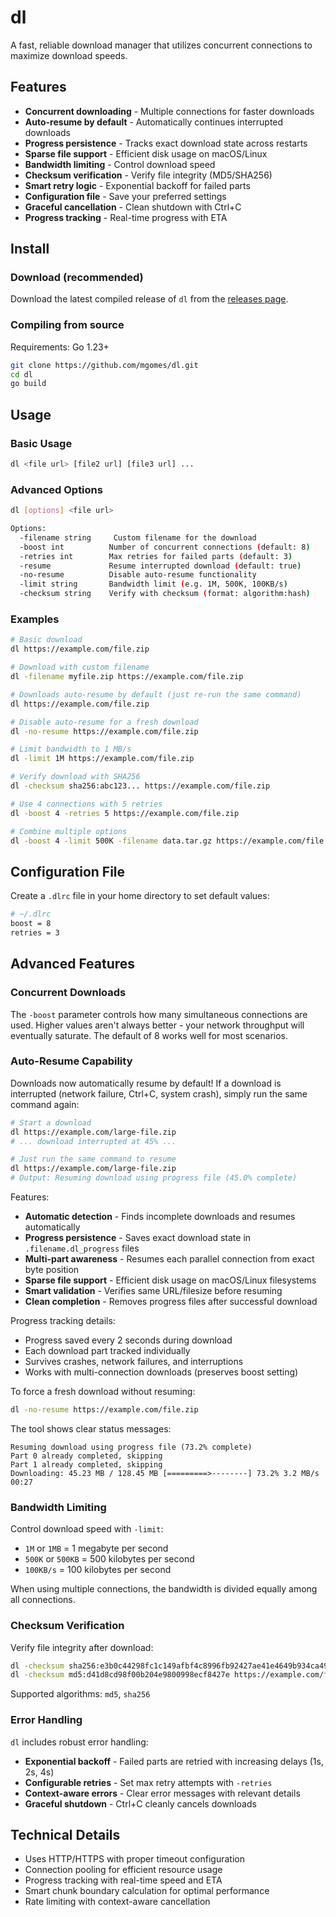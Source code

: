 # dl

A fast, reliable download manager that utilizes concurrent connections to maximize download speeds.

## Features

- **Concurrent downloading** - Multiple connections for faster downloads
- **Auto-resume by default** - Automatically continues interrupted downloads
- **Progress persistence** - Tracks exact download state across restarts
- **Sparse file support** - Efficient disk usage on macOS/Linux
- **Bandwidth limiting** - Control download speed
- **Checksum verification** - Verify file integrity (MD5/SHA256)
- **Smart retry logic** - Exponential backoff for failed parts
- **Configuration file** - Save your preferred settings
- **Graceful cancellation** - Clean shutdown with Ctrl+C
- **Progress tracking** - Real-time progress with ETA

## Install

### Download (recommended)

Download the latest compiled release of `dl` from the [releases page](https://github.com/mgomes/dl/releases).

### Compiling from source

Requirements: Go 1.23+

```bash
git clone https://github.com/mgomes/dl.git
cd dl
go build
```

## Usage

### Basic Usage

```bash
dl <file url> [file2 url] [file3 url] ...
```

### Advanced Options

```bash
dl [options] <file url>

Options:
  -filename string     Custom filename for the download
  -boost int          Number of concurrent connections (default: 8)
  -retries int        Max retries for failed parts (default: 3)
  -resume             Resume interrupted download (default: true)
  -no-resume          Disable auto-resume functionality
  -limit string       Bandwidth limit (e.g. 1M, 500K, 100KB/s)
  -checksum string    Verify with checksum (format: algorithm:hash)
```

### Examples

```bash
# Basic download
dl https://example.com/file.zip

# Download with custom filename
dl -filename myfile.zip https://example.com/file.zip

# Downloads auto-resume by default (just re-run the same command)
dl https://example.com/file.zip

# Disable auto-resume for a fresh download
dl -no-resume https://example.com/file.zip

# Limit bandwidth to 1 MB/s
dl -limit 1M https://example.com/file.zip

# Verify download with SHA256
dl -checksum sha256:abc123... https://example.com/file.zip

# Use 4 connections with 5 retries
dl -boost 4 -retries 5 https://example.com/file.zip

# Combine multiple options
dl -boost 4 -limit 500K -filename data.tar.gz https://example.com/file.tar.gz
```

## Configuration File

Create a `.dlrc` file in your home directory to set default values:

```bash
# ~/.dlrc
boost = 8
retries = 3
```

## Advanced Features

### Concurrent Downloads

The `-boost` parameter controls how many simultaneous connections are used. Higher values aren't always better - your network throughput will eventually saturate. The default of 8 works well for most scenarios.

### Auto-Resume Capability

Downloads now automatically resume by default! If a download is interrupted (network failure, Ctrl+C, system crash), simply run the same command again:

```bash
# Start a download
dl https://example.com/large-file.zip
# ... download interrupted at 45% ...

# Just run the same command to resume
dl https://example.com/large-file.zip
# Output: Resuming download using progress file (45.0% complete)
```

Features:
- **Automatic detection** - Finds incomplete downloads and resumes automatically
- **Progress persistence** - Saves exact download state in `.filename.dl_progress` files
- **Multi-part awareness** - Resumes each parallel connection from exact byte position
- **Sparse file support** - Efficient disk usage on macOS/Linux filesystems
- **Smart validation** - Verifies same URL/filesize before resuming
- **Clean completion** - Removes progress files after successful download

Progress tracking details:
- Progress saved every 2 seconds during download
- Each download part tracked individually
- Survives crashes, network failures, and interruptions
- Works with multi-connection downloads (preserves boost setting)

To force a fresh download without resuming:
```bash
dl -no-resume https://example.com/file.zip
```

The tool shows clear status messages:
```
Resuming download using progress file (73.2% complete)
Part 0 already completed, skipping
Part 1 already completed, skipping
Downloading: 45.23 MB / 128.45 MB [=========>--------] 73.2% 3.2 MB/s 00:27
```

### Bandwidth Limiting

Control download speed with `-limit`:
- `1M` or `1MB` = 1 megabyte per second
- `500K` or `500KB` = 500 kilobytes per second  
- `100KB/s` = 100 kilobytes per second

When using multiple connections, the bandwidth is divided equally among all connections.

### Checksum Verification

Verify file integrity after download:
```bash
dl -checksum sha256:e3b0c44298fc1c149afbf4c8996fb92427ae41e4649b934ca495991b7852b855 https://example.com/file.zip
dl -checksum md5:d41d8cd98f00b204e9800998ecf8427e https://example.com/file.zip
```

Supported algorithms: `md5`, `sha256`

### Error Handling

`dl` includes robust error handling:
- **Exponential backoff** - Failed parts are retried with increasing delays (1s, 2s, 4s)
- **Configurable retries** - Set max retry attempts with `-retries`
- **Context-aware errors** - Clear error messages with relevant details
- **Graceful shutdown** - Ctrl+C cleanly cancels downloads

## Technical Details

- Uses HTTP/HTTPS with proper timeout configuration
- Connection pooling for efficient resource usage
- Progress tracking with real-time speed and ETA
- Smart chunk boundary calculation for optimal performance
- Rate limiting with context-aware cancellation
